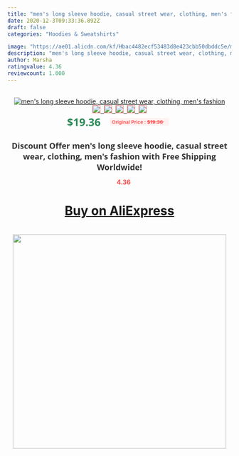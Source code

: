```yaml
---
title: "men's long sleeve hoodie, casual street wear, clothing, men's fashion"
date: 2020-12-3T09:33:36.892Z
draft: false
categories: "Hoodies & Sweatshirts"

image: "https://ae01.alicdn.com/kf/Hbac4482ecf53483d8e423cbb50dbddc5e/men-s-long-sleeve-hoodie-casual-street-wear-clothing-men-s-fashion.jpg"
description: "men's long sleeve hoodie, casual street wear, clothing, men's fashion"
author: Marsha
ratingvalue: 4.36
reviewcount: 1.000
---
```

<br>
<div style="text-align: center;">
<a href="https://s.click.aliexpress.com/e/_AdBPfR" target="_blank" rel="nofollow noopener noreferrer"><img alt="men's long sleeve hoodie, casual street wear, clothing, men's fashion" class="magnifier-image" src="https://ae01.alicdn.com/kf/Hbac4482ecf53483d8e423cbb50dbddc5e/men-s-long-sleeve-hoodie-casual-street-wear-clothing-men-s-fashion.jpg_640x640.jpg">
<br>
<img style="border:1px solid salmon" src="https://ae01.alicdn.com/kf/Hbac4482ecf53483d8e423cbb50dbddc5e/men-s-long-sleeve-hoodie-casual-street-wear-clothing-men-s-fashion.jpg_120x120.jpg">&nbsp;&nbsp;<img style="border:1px solid salmon" src="https://ae01.alicdn.com/kf/Hf6fcdb36bd584343abe0bf64ad9115fdj/men-s-long-sleeve-hoodie-casual-street-wear-clothing-men-s-fashion.jpg_120x120.jpg">&nbsp;&nbsp;<img style="border:1px solid salmon" src="https://ae01.alicdn.com/kf/H3a4cec37510d48a681fe4b41d6b0ff0bz/men-s-long-sleeve-hoodie-casual-street-wear-clothing-men-s-fashion.jpg_120x120.jpg">&nbsp;&nbsp;<img style="border:1px solid salmon" src="https://ae01.alicdn.com/kf/H86d0b601bb664364950db8813f53766af/men-s-long-sleeve-hoodie-casual-street-wear-clothing-men-s-fashion.jpg_120x120.jpg">&nbsp;&nbsp;<img style="border:1px solid salmon" src="https://ae01.alicdn.com/kf/He8a0524e00bc4032b65be4e09659a8c2h/men-s-long-sleeve-hoodie-casual-street-wear-clothing-men-s-fashion.jpg_120x120.jpg"></a></div><br0>
<div style="text-align: center;"><span style="background-color: white; border: 0px; box-sizing: border-box; color: seagreen; display: inline-block; font-family: &quot;open sans&quot; , &quot;arial&quot; , &quot;helvetica&quot; , sans-serif , &quot;heiti&quot;; font-size: 24px; font-stretch: inherit; font-weight: 700; line-height: inherit; margin: 0px 10px 0px 0px; padding: 0px; vertical-align: middle;">$19.36 </span>
<span style="background: rgb(255 , 241 , 241); border-radius: 3px; border: 0px; box-sizing: border-box; color: #ff4747; display: inline-block; font-family: inherit; font-size: 12px; font-stretch: inherit; font-style: inherit; font-variant: inherit; font-weight: 600; line-height: inherit; margin: 0px; padding: 2px 5px; transform: scale(0.9); vertical-align: middle;">Original Price : <b style="text-decoration: line-through;">$19.36 </b> &nbsp;&nbsp;</span></div>
<h1 style="color: #333333; display: inline-block; font-family: &quot;open sans&quot; , &quot;arial&quot; , &quot;helvetica&quot; , sans-serif , &quot;heiti&quot;; font-size: 18px; font-stretch: inherit; font-weight: 700; text-align: center;">Discount Offer men's long sleeve hoodie, casual street wear, clothing, men's fashion with Free Shipping Worldwide!</h1>
<div style="color: #ff4747; text-align: center;">
<img src="https://4.bp.blogspot.com/-M0ZcTcb-5uY/XleCXlxnR4I/AAAAAAAAAEc/OrjgMkXV1oMQFaCRZj5HQwOCBcu3w1FegCPcBGAYYCw/s1600/star.png" style="height: 15px;">&nbsp;<b>4.36</b></div>
<div class="button_cont" align="center"><a class="buynow_a" href="https://s.click.aliexpress.com/e/_AdBPfR" target="_blank" rel="nofollow noopener noreferrer"><H1>Buy on AliExpress</H1></a></div><br>
<div class="separator" style="clear: both; text-align: center;">
<img src="https://lh3.googleusercontent.com/-pTy5HemUv9M/XlePHvY0dAI/AAAAAAAAAE4/0nX5iRUoIWY8eMW9Dpxeirr157OZliDIgCLcBGAsYHQ/s1600/badge.gif" width="480">
</div>
